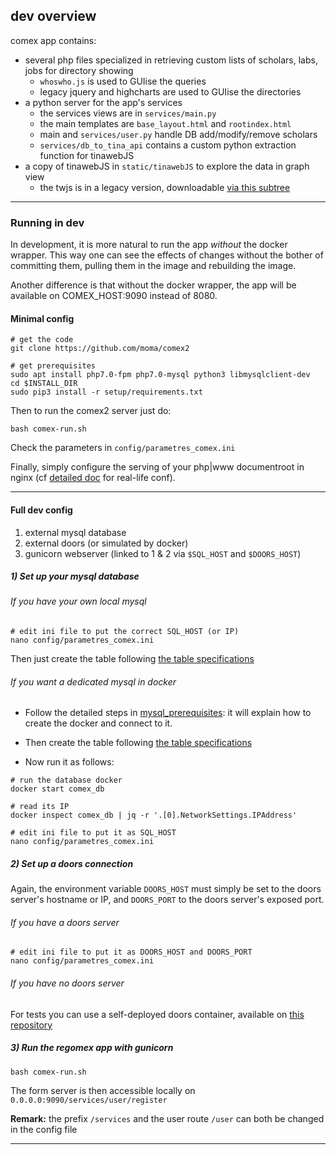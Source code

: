## dev overview

comex app contains:
  - several php files specialized in retrieving custom lists of scholars, labs, jobs for directory showing
    - `whoswho.js` is used to GUIise the queries
    - legacy jquery and highcharts are used to GUIise the directories
  - a python server for the app's services
    - the services views are in `services/main.py`
    - the main templates are `base_layout.html` and `rootindex.html`
    - main and `services/user.py` handle DB add/modify/remove scholars
    - `services/db_to_tina_api` contains a custom python extraction function for tinawebJS
  - a copy of tinawebJS in `static/tinawebJS` to explore the data in graph view
    - the twjs is in a legacy version, downloadable [via this subtree](https://github.com/moma/tinawebJS/tree/comex_wip)

-------

### Running in dev

In development, it is more natural to run the app *without* the docker wrapper.
This way one can see the effects of changes without the bother of committing them, pulling them in the image and rebuilding the image.

Another difference is that without the docker wrapper, the app will be available on COMEX_HOST:9090 instead of 8080.

#### Minimal config

```
# get the code
git clone https://github.com/moma/comex2

# get prerequisites
sudo apt install php7.0-fpm php7.0-mysql python3 libmysqlclient-dev
cd $INSTALL_DIR
sudo pip3 install -r setup/requirements.txt
```

Then to run the comex2 server just do:
```
bash comex-run.sh
```

Check the parameters in `config/parametres_comex.ini`

Finally, simply configure the serving of your php|www documentroot in nginx (cf [detailed doc](https://github.com/moma/comex2/blob/master/doc/nginx_conf.md) for real-life conf).


-------

#### Full dev config
  1. external mysql database
  2. external doors (or simulated by docker)
  3. gunicorn webserver (linked to 1 & 2 via `$SQL_HOST` and `$DOORS_HOST`)

##### 1) Set up your mysql database

###### If you have your own local mysql
```
# edit ini file to put the correct SQL_HOST (or IP)
nano config/parametres_comex.ini
```
Then just create the table following [the table specifications](https://github.com/moma/comex2/blob/master/doc/table_specifications.md)

###### If you want a dedicated mysql in docker

  - Follow the detailed steps in [mysql_prerequisites](https://github.com/moma/comex2/blob/master/setup/dockers/mysql_prerequisites.md): it will explain how to create the docker and connect to it.

  - Then create the table following [the table specifications](https://github.com/moma/comex2/blob/master/doc/table_specifications.md)
  - Now run it as follows:

```
# run the database docker
docker start comex_db

# read its IP
docker inspect comex_db | jq -r '.[0].NetworkSettings.IPAddress'

# edit ini file to put it as SQL_HOST
nano config/parametres_comex.ini
```

##### 2) Set up a doors connection
Again, the environment variable `DOORS_HOST` must simply be set to the doors server's hostname or IP, and `DOORS_PORT` to the doors server's exposed port.

###### If you have a doors server
```
# edit ini file to put it as DOORS_HOST and DOORS_PORT
nano config/parametres_comex.ini
```

###### If you have no doors server

For tests you can use a self-deployed doors container, available on [this repository](https://github.com/ISCPIF/doors-docker)


##### 3) Run the regomex app with gunicorn
```
bash comex-run.sh
```

The form server is then accessible locally on `0.0.0.0:9090/services/user/register`

**Remark:** the prefix `/services` and the user route `/user` can both be changed in the config file

-------
